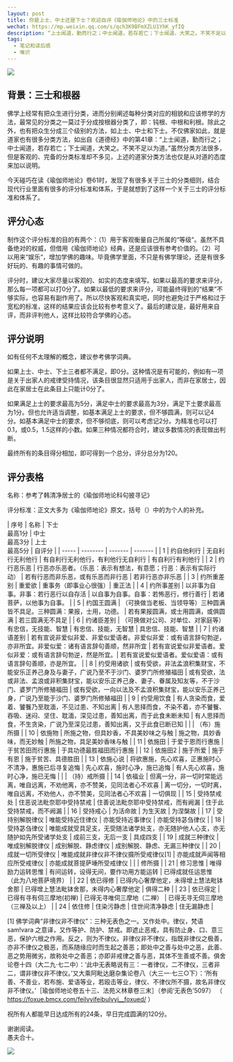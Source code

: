 ```yaml
---
layout: post
title: 你是上士、中士还是下士？欢迎自评《瑜伽师地论》中的三士标准
wechat: https://mp.weixin.qq.com/s/qch3K9BFmXZLU1YhK_yfIQ
description: “上士闻道，勤而行之；中士闻道，若存若亡；下士闻道，大笑之。不笑不足以为道” —— 这可能是大家最熟悉的三士分类了，不过该分类虽然精练却不够完备。佛学上也有很多关于三士的说法，但可能都不如《瑜伽师地论》卷61全面了。
tags:
  - 笔记和读后感
  - 唯识
---
```


![](../images/stairs-g40fc5000a_1920.jpg)

## 背景：三士和根器

佛学上经常有把众生进行分类，进而分别阐述每种分类对应的相貌和应该修学的方法，最常见的分类之一莫过于分成按根器分类了，即：钝根、中根和利根。除此之外，也有把众生分成三个级别的方法，如上士、中士和下士。不仅佛家如此，就是道家也有很多分类方法，如出自《道德经》中的第41章：“上士闻道，勤而行之；中士闻道，若存若亡；下士闻道，大笑之。不笑不足以为道。”虽然分类方法很多，但是客观的、完备的分类标准却不多见，上述的道家分类方法也仅是从对道的态度来加以说明。

今天碰巧在读《瑜伽师地论》卷61时，发现了有很多关于三士的分类细则，结合现代行业里面有很多的评分标准和体系，于是就想到了这样一个关于三士的评分标准和体系了。

## 评分心态

制作这个评分标准的目的有两个：（1）用于客观衡量自己所属的“等级”。虽然不具备绝对的权威，但借用《瑜伽师地论》经典，还是应该很有参考价值的。（2）可以用来“娱乐“，增加学佛的趣味。毕竟佛学里面，不只是有佛学理论，还是有很多好玩的、有趣的事情可做的。

评分时，建议大家尽量以客观的、如实的态度来填写。如果以最高的要求来评分，那么每一项都可以打0分了。如果以最低的要求来评分，可能最终得到的“结果”不够实际，也容易有副作用了。所以尽快客观和真实吧，同时也避免过于严格和过于宽松的标准，这样的结果应该会比较有参考意义了。最后的建议是，最好用来自评，而非评判他人，这样比较符合学佛的心态。

## 评分说明

如有任何不太理解的概念，建议参考佛学词典。

如果上士、中士、下士三者都不满足，即0分。这种情况是有可能的，例如有一项是关于出家人的戒律受持情况，该条目很显然只适用于出家人，而非在家居士，因此在家居士在此条目上只能计0分了。

如果满足上士的要求最高为5分，满足中士的要求最高为3分，满足下士要求最高为1分。但也允许适当调整，如基本满足上士的要求，但不够圆满，则可以记4分。如基本满足中士的要求，但不够彻底，则可以考虑记2分。为精准也可以打0.1，或0.5，1.5这样的小数。如果三种情况都符合时，建议多数情况的表现做出判断。

最终所有的条目得分相加，即可得到一个总分，评分总分为120。

## 评分表格

名称：参考了韩清净居士的《瑜伽师地论科句披寻记》

评分标准：正文大多为《瑜伽师地论》原文，括号（）中的为个人的补充。

| 序号 | 名称 | 下士<br>最高1分 | 中士<br>最高3分 | 上士<br>最高5分 | 自评分 | 
| ----- | -------- | ------- | ------- |
| 1 | 约自他利行 | 无自利行无利他行 | 有自利行无利他行，有利他行无自利行 | 有自利行有利他行 | 
| 2 | 约行恶乐恶 | 行恶亦乐恶者。（乐恶：表示有想法，有意愿；行恶：表示有实际行动） | 若有行恶而非乐恶，或有乐恶而非行恶 | 若非行恶亦非乐恶 |
| 3 | 约所重差别 | 重爱欲 | 重事务（即事业心很强）| 重正法 | 
| 4 | 约所事差别 | 以非事为自事。非事：若行恶行以自存活 | 以自事为自事。自事：若怖恶行，修行善行 | 若诸菩萨，以他事为自事。 |
| 5 | 约国王圆满 | （可换做当老板、当领导等）三种圆满皆不具足。三种圆满：果报，士用，功德。 | 若有果报圆满，或士用圆满，或俱圆满 | 若三圆满无不具足 |
| 6 | 约诸臣差别 | （可换做对公司、对单位、对家庭等）有忠信，无技能、智慧 | 有忠信、技能，无智慧 | 具忠信、技能、智慧 | 
| 7 | 约诸语差别 | 若有宣说非爱似非爱、非爱似爱语者。非爱似非爱：或有语言辞句勃逆，亦非所宜。非爱似爱：诸有语言辞句善顺，然非所宜 | 若有宣说爱似非爱语者。爱似非爱：或有语言辞句勃逆，然是所宜。| 若有宣说爱似爱语者。爱似爱语：或有语言辞句善顺，亦是所宜。 | 
| 8 | 约受用诸欲 | 或有受欲，非法孟浪积集财宝，不能安乐正养己身及与妻子，广说乃至不于沙门、婆罗门所修殖福田 | 或有受欲，法或非法、孟浪或非积集财宝，能以安乐正养己身、妻子、眷属及知友等，不于沙门、婆罗门所修殖福田 | 或有受欲，一向以法及不孟浪积集财宝，能以安乐正养己身，广说乃至能于沙门、婆罗门所修殖福田 |
| 9 | 约受用饮食 | 有人贪染而食，爱着、饕餮乃至耽湎，不见过患、不知出离 | 有人思择而食，不染不着，亦不饕餮、吞吸、迷闷、坚住、耽湎，深见过患，善知出离，而于此食未断未知 | 有人思择而食，不生贪染，广说乃至深见过患，善知出离，又于此食已断已知 | 
| | （布）施所摄 |
| 10 | 依施物 | 所施之物，但具妙香，不具美妙味之与触 | 施之物，具妙香味，而无妙触 | 所施之物，具足美妙香味与触 | 
| 11 | 依施田 | 于爱于恩而行惠施 | 于贫苦田而行惠施 | 于具功德最胜福田而行惠施 | 
| 12 | 依施田2 | 施于所爱 | 施于有恩 | 施于贫苦、具德胜田 | 
| 13 | 依施心说 | 将欲惠施，先心欢喜，正惠施时心不清净，惠施已后寻复追悔 | 先心欢喜，施时心净，施已追悔 | 有人先心欢喜，施时心净，施已无悔 |
| | （持）戒所摄 | 
| 14 | 依福业 | 但离一分，非一切时常能远离，唯自远离，不劝他离，亦不赞美，见同法者心不欢喜 | 离一切分，一切时离，唯自远离，不劝他人，亦不赞美，见同法者心不欢喜 | 一切俱现 | 
| 15 | 受持禁戒处 | 住恶说法毗奈耶中受持禁戒 | 住善说法毗奈耶中受持禁戒，而有阙漏 | 住于此受持禁戒，而不阙漏 |
| 16 | 受持戒心 | 为活命故 | 为生天故 | 为涅槃故 |
| 17 | 受持别解脱律仪 | 唯能受持近住律仪 | 亦能受持近事律仪 | 亦能受持苾刍律仪 |
| 18 | 受持苾刍律仪 | 唯能成就受具足支，无受随法诸学处支，亦无随护他人心支，亦无随护如先所受诸学处支 | 成前三支，无后一支 | 具成四支 |
| 19 | 成就三种律仪 | 唯成别解脱律仪 | 成别解脱、静虑律仪 | 成别解脱、静虑、无漏三种律仪 |
| 20 | 成就一切所受律仪 | 唯能成就非律仪非不律仪摄所受戒律仪[1] | 亦能成就声闻等相应所受戒律仪 | 亦能成就菩提萨埵所受戒律仪 |
| | 修所摄 |
| 21 | 修习思惟 | 唯得励力运转思惟 | 有间运转，设得无间，要作功用方能运转 | 已得成就任运思惟<br>（此为八地菩萨境界） |
| 22 | 依已得修 | 已得内心奢摩他定，未得增上慧法毗钵舍那 | 已得增上慧法毗钵舍那，未得内心奢摩他定 | 俱得二种 |
| 23 | 依已得定 | 已得有寻有伺三摩地(初禅) | 已得无寻唯伺三摩地（二禅） | 已得无寻无伺三摩地（三禅及以上） |
| 24 | 依住修 | 住染污静虑 | 住世间清净静虑 | 住无漏静虑 |

[1] 佛学词典“非律仪非不律仪”：三种无表色之一。又作处中。律仪，梵语sam!vara 之意译，又作等护、防护、禁戒。即遮止恶戒，具有防止身、口、意三恶，保护六根之作用。反之，则为不律仪。非律仪非不律仪，指既非律仪之极善，亦非不律仪之极恶，而系随缘应时而生起之善恶；即处中之善与处中之恶，此善、恶之势用微劣，故称处中之善恶；亦即非戒律之善与恶，其体不生善或不善。俱舍论卷十四（大二九·七二中）：‘此中无表略说有三：一者律仪，二不律仪，三者非二，谓非律仪非不律仪。’又大乘阿毗达磨杂集论卷八（大三一·七三○下）：‘所有善、不善业，若布施、爱语等业，若殴击等业，律仪、不律仪所不摄，故名非律仪非不律仪。’［瑜伽师地论卷五十三、法苑义林章卷三末］（参阅‘无表色’5097） （ https://foxue.bmcx.com/feilvyifeibulvyi__foxued/ ）

祝所有人都能早日达成所有的24条，早日完成圆满的120分。

谢谢阅读。<br>
愚夫合十。

![](../images/signature.png)
